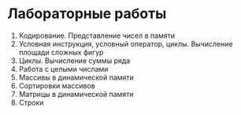 # Лабораторные работы

1. Кодирование. Представление чисел в памяти
2. Условная инструкция, условный оператор, циклы. Вычисление площади сложных фигур
3. Циклы. Вычисление суммы ряда
4. Работа с целыми числами
5. Массивы в динамической памяти
6. Сортировки массивов
7. Матрицы в динамической памяти
8. Строки    
